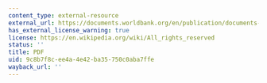 ```yaml
---
content_type: external-resource
external_url: https://documents.worldbank.org/en/publication/documents-reports/documentdetail/928301468762905413/cities-on-the-move-a-world-bank-urban-transport-strategy-review
has_external_license_warning: true
license: https://en.wikipedia.org/wiki/All_rights_reserved
status: ''
title: PDF
uid: 9c8b7f8c-ee4a-4e42-ba35-750c0aba7ffe
wayback_url: ''
---
```

